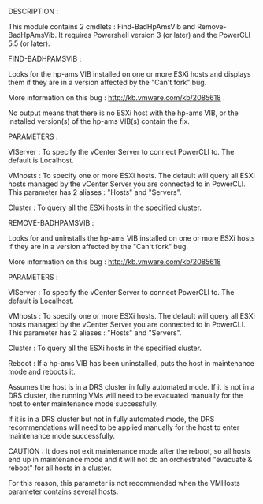 DESCRIPTION :

This module contains 2 cmdlets : Find-BadHpAmsVib and Remove-BadHpAmsVib.
It requires Powershell version 3 (or later) and the PowerCLI 5.5 (or later).

FIND-BADHPAMSVIB :

Looks for the hp-ams VIB installed on one or more ESXi hosts and displays them if they are in a version affected by the "Can't fork" bug.

More information on this bug : http://kb.vmware.com/kb/2085618 .

No output means that there is no ESXi host with the hp-ams VIB, or the installed version(s) of the hp-ams VIB(s) contain the fix.

PARAMETERS :

VIServer : To specify the vCenter Server to connect PowerCLI to.
The default is Localhost.

VMhosts : To specify one or more ESXi hosts. The default will query all ESXi hosts managed by the vCenter Server you are connected to in PowerCLI.
This parameter has 2 aliases : "Hosts" and "Servers".

Cluster : To query all the ESXi hosts in the specified cluster.

REMOVE-BADHPAMSVIB :

Looks for and uninstalls the hp-ams VIB installed on one or more ESXi hosts if they are in a version affected by the "Can't fork" bug.

More information on this bug : http://kb.vmware.com/kb/2085618

PARAMETERS :

VIServer : To specify the vCenter Server to connect PowerCLI to.
The default is Localhost.

VMhosts : To specify one or more ESXi hosts. The default will query all ESXi hosts managed by the vCenter Server you are connected to in PowerCLI.
This parameter has 2 aliases : "Hosts" and "Servers".

Cluster : To query all the ESXi hosts in the specified cluster.

Reboot : If a hp-ams VIB has been uninstalled, puts the host in maintenance mode and reboots it.

Assumes the host is in a DRS cluster in fully automated mode.
If it is not in a DRS cluster, the running VMs will need to be evacuated manually for the host to enter maintenance mode successfully.

If it is in a DRS cluster but not in fully automated mode, the DRS recommendations will need to be applied manually for the host to enter maintenance mode successfully.

CAUTION : It does not exit maintenance mode after the reboot, so all hosts end up in maintenance mode and it will not do an orchestrated "evacuate & reboot" for all hosts in a cluster.

For this reason, this parameter is not recommended when the VMHosts parameter contains several hosts.

